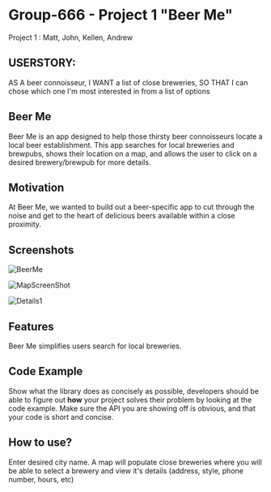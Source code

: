 # Group-666 - Project 1 "Beer Me"
Project 1 : Matt, John, Kellen, Andrew

## USERSTORY:
AS A beer connoisseur, I WANT a list of close breweries, SO THAT I can chose which one I'm most interested in from a list of options

## Beer Me
Beer Me is an app designed to help those thirsty beer connoisseurs locate a local beer establishment.  This app searches for local breweries and brewpubs, shows their location on a map, and allows the user to click on a desired brewery/brewpub for more details.

## Motivation
At Beer Me, we wanted to build out a beer-specific app to cut through the noise and get to the heart of delicious beers available within a close proximity.

## Screenshots
![BeerMe](https://user-images.githubusercontent.com/56936352/73216540-c9930780-411b-11ea-8f59-0eccb069f68f.png)

![MapScreenShot](https://user-images.githubusercontent.com/56936352/73318709-da1cae00-41ff-11ea-91f8-50b4756dcc57.png)

![Details1](https://user-images.githubusercontent.com/56936352/73318898-6cbd4d00-4200-11ea-88c9-1d26eb87043c.png)

## Features
Beer Me simplifies users search for local breweries.

## Code Example
Show what the library does as concisely as possible, developers should be able to figure out **how** your project solves their problem by looking at the code example. Make sure the API you are showing off is obvious, and that your code is short and concise.

## How to use?
Enter desired city name.  A map will populate close breweries where you will be able to select a brewery and view it's details (address, style, phone number, hours, etc)

